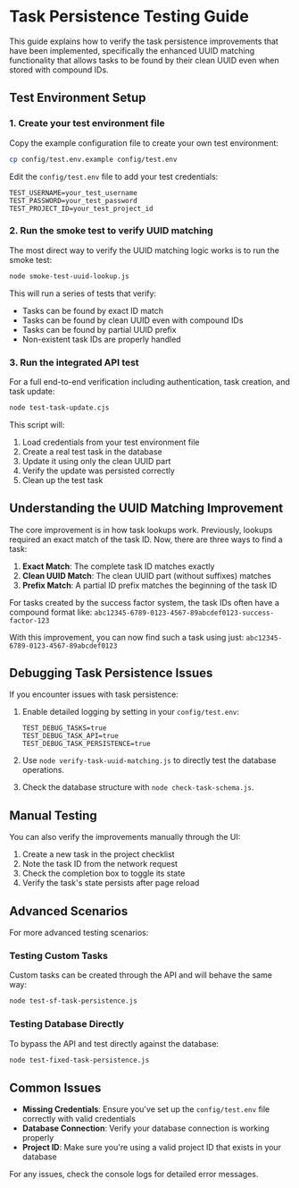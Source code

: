 # Task Persistence Testing Guide

This guide explains how to verify the task persistence improvements that have been implemented, specifically the enhanced UUID matching functionality that allows tasks to be found by their clean UUID even when stored with compound IDs.

## Test Environment Setup

### 1. Create your test environment file

Copy the example configuration file to create your own test environment:

```bash
cp config/test.env.example config/test.env
```

Edit the `config/test.env` file to add your test credentials:

```
TEST_USERNAME=your_test_username
TEST_PASSWORD=your_test_password
TEST_PROJECT_ID=your_test_project_id
```

### 2. Run the smoke test to verify UUID matching

The most direct way to verify the UUID matching logic works is to run the smoke test:

```bash
node smoke-test-uuid-lookup.js
```

This will run a series of tests that verify:
- Tasks can be found by exact ID match
- Tasks can be found by clean UUID even with compound IDs
- Tasks can be found by partial UUID prefix
- Non-existent task IDs are properly handled

### 3. Run the integrated API test

For a full end-to-end verification including authentication, task creation, and task update:

```bash
node test-task-update.cjs
```

This script will:
1. Load credentials from your test environment file
2. Create a real test task in the database
3. Update it using only the clean UUID part
4. Verify the update was persisted correctly
5. Clean up the test task

## Understanding the UUID Matching Improvement

The core improvement is in how task lookups work. Previously, lookups required an exact match of the task ID. Now, there are three ways to find a task:

1. **Exact Match**: The complete task ID matches exactly
2. **Clean UUID Match**: The clean UUID part (without suffixes) matches 
3. **Prefix Match**: A partial ID prefix matches the beginning of the task ID

For tasks created by the success factor system, the task IDs often have a compound format like:
`abc12345-6789-0123-4567-89abcdef0123-success-factor-123`

With this improvement, you can now find such a task using just:
`abc12345-6789-0123-4567-89abcdef0123`

## Debugging Task Persistence Issues

If you encounter issues with task persistence:

1. Enable detailed logging by setting in your `config/test.env`:
   ```
   TEST_DEBUG_TASKS=true
   TEST_DEBUG_TASK_API=true
   TEST_DEBUG_TASK_PERSISTENCE=true
   ```

2. Use `node verify-task-uuid-matching.js` to directly test the database operations.

3. Check the database structure with `node check-task-schema.js`.

## Manual Testing

You can also verify the improvements manually through the UI:

1. Create a new task in the project checklist
2. Note the task ID from the network request
3. Check the completion box to toggle its state
4. Verify the task's state persists after page reload

## Advanced Scenarios

For more advanced testing scenarios:

### Testing Custom Tasks
Custom tasks can be created through the API and will behave the same way:

```bash
node test-sf-task-persistence.js
```

### Testing Database Directly
To bypass the API and test directly against the database:

```bash
node test-fixed-task-persistence.js
```

## Common Issues

- **Missing Credentials**: Ensure you've set up the `config/test.env` file correctly with valid credentials
- **Database Connection**: Verify your database connection is working properly
- **Project ID**: Make sure you're using a valid project ID that exists in your database

For any issues, check the console logs for detailed error messages.